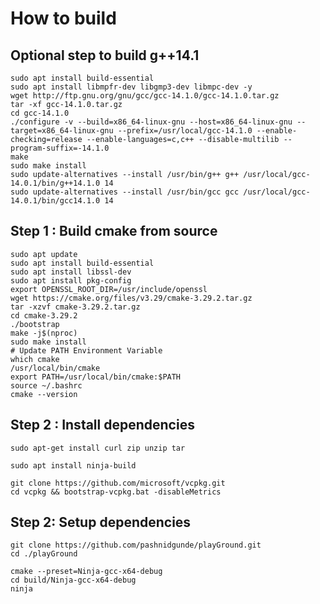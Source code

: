 # How to build

## Optional step to build g++14.1 
    sudo apt install build-essential
    sudo apt install libmpfr-dev libgmp3-dev libmpc-dev -y
    wget http://ftp.gnu.org/gnu/gcc/gcc-14.1.0/gcc-14.1.0.tar.gz
    tar -xf gcc-14.1.0.tar.gz
    cd gcc-14.1.0
    ./configure -v --build=x86_64-linux-gnu --host=x86_64-linux-gnu --target=x86_64-linux-gnu --prefix=/usr/local/gcc-14.1.0 --enable-checking=release --enable-languages=c,c++ --disable-multilib --program-suffix=-14.1.0
    make
    sudo make install
    sudo update-alternatives --install /usr/bin/g++ g++ /usr/local/gcc-14.0.1/bin/g++14.1.0 14
    sudo update-alternatives --install /usr/bin/gcc gcc /usr/local/gcc-14.0.1/bin/gcc14.1.0 14
    
## Step 1 : Build cmake from source
    sudo apt update
    sudo apt install build-essential 
    sudo apt install libssl-dev
    sudo apt install pkg-config
    export OPENSSL_ROOT_DIR=/usr/include/openssl
    wget https://cmake.org/files/v3.29/cmake-3.29.2.tar.gz
    tar -xzvf cmake-3.29.2.tar.gz
    cd cmake-3.29.2
    ./bootstrap
    make -j$(nproc)
    sudo make install
    # Update PATH Environment Variable
    which cmake
    /usr/local/bin/cmake
    export PATH=/usr/local/bin/cmake:$PATH
    source ~/.bashrc
    cmake --version

## Step 2 : Install dependencies
    sudo apt-get install curl zip unzip tar            
    
    sudo apt install ninja-build
    
    git clone https://github.com/microsoft/vcpkg.git
    cd vcpkg && bootstrap-vcpkg.bat -disableMetrics
    
## Step 2: Setup dependencies
    git clone https://github.com/pashnidgunde/playGround.git
    cd ./playGround
    
    cmake --preset=Ninja-gcc-x64-debug    
    cd build/Ninja-gcc-x64-debug
    ninja
    
    



